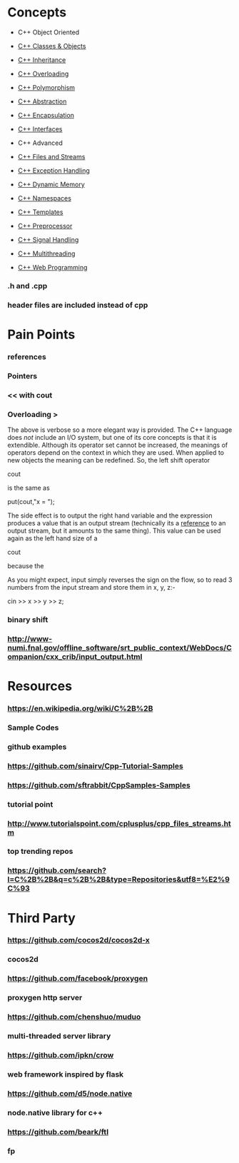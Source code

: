 # Concepts
*   C++ Object Oriented  

*   [C++ Classes & Objects](http://www.tutorialspoint.com/cplusplus/cpp_classes_objects.htm)
*   [C++ Inheritance](http://www.tutorialspoint.com/cplusplus/cpp_inheritance.htm)
*   [C++ Overloading](http://www.tutorialspoint.com/cplusplus/cpp_overloading.htm)
*   [C++ Polymorphism](http://www.tutorialspoint.com/cplusplus/cpp_polymorphism.htm)
*   [C++ Abstraction](http://www.tutorialspoint.com/cplusplus/cpp_data_abstraction.htm)
*   [C++ Encapsulation](http://www.tutorialspoint.com/cplusplus/cpp_data_encapsulation.htm)
*   [C++ Interfaces](http://www.tutorialspoint.com/cplusplus/cpp_interfaces.htm)

*   C++ Advanced
*   [C++ Files and Streams](http://www.tutorialspoint.com/cplusplus/cpp_files_streams.htm)
*   [C++ Exception Handling](http://www.tutorialspoint.com/cplusplus/cpp_exceptions_handling.htm)
*   [C++ Dynamic Memory](http://www.tutorialspoint.com/cplusplus/cpp_dynamic_memory.htm)
*   [C++ Namespaces](http://www.tutorialspoint.com/cplusplus/cpp_namespaces.htm)
*   [C++ Templates](http://www.tutorialspoint.com/cplusplus/cpp_templates.htm)
*   [C++ Preprocessor](http://www.tutorialspoint.com/cplusplus/cpp_preprocessor.htm)
*   [C++ Signal Handling](http://www.tutorialspoint.com/cplusplus/cpp_signal_handling.htm)
*   [C++ Multithreading](http://www.tutorialspoint.com/cplusplus/cpp_multithreading.htm)
*   [C++ Web Programming](http://www.tutorialspoint.com/cplusplus/cpp_web_programming.htm)
### .h and .cpp
### header files are included instead of cpp
# Pain Points
### references 
### Pointers
### << with cout
### Overloading >

The above is verbose so a more elegant way is provided. The C++ language does _not_ include an I/O system, but one of its core concepts is that it is extendible. Although its operator set cannot be increased, the meanings of operators depend on the context in which they are used. When applied to new objects the meaning can be redefined. So, the left shift operator 

cout 

is the same as

put(cout,"x = ");


The side effect is to output the right hand variable and the expression produces a value that is an output stream (technically its a [reference](http://www-numi.fnal.gov/offline_software/srt_public_context/WebDocs/Companion/glossary/reference.html) to an output stream, but it amounts to the same thing). This value can be used again as the left hand size of a 

cout 

because the 

As you might expect, input simply reverses the sign on the flow, so to read 3 numbers from the input stream and store them in x, y, z:-

cin >> x >> y >> z;

### binary shift
### http://www-numi.fnal.gov/offline_software/srt_public_context/WebDocs/Companion/cxx_crib/input_output.html
# Resources
### https://en.wikipedia.org/wiki/C%2B%2B
### Sample Codes
### github examples
### https://github.com/sinairv/Cpp-Tutorial-Samples
### https://github.com/sftrabbit/CppSamples-Samples
### tutorial point 
### http://www.tutorialspoint.com/cplusplus/cpp_files_streams.htm
### top trending repos
### https://github.com/search?l=C%2B%2B&q=c%2B%2B&type=Repositories&utf8=%E2%9C%93
# Third Party
### https://github.com/cocos2d/cocos2d-x
### cocos2d
### https://github.com/facebook/proxygen
### proxygen http server
### https://github.com/chenshuo/muduo
### multi-threaded server library
### https://github.com/ipkn/crow
### web framework inspired by flask
### https://github.com/d5/node.native
### node.native library for c++
### https://github.com/beark/ftl
### fp
